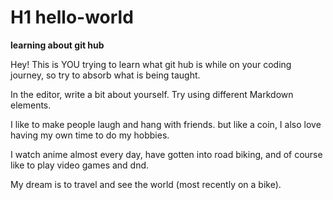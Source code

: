 # H1 hello-world
**learning about git hub**

Hey! This is YOU trying to learn what git hub is while on your coding journey, so try to absorb what is being taught.

In the editor, write a bit about yourself. Try using different Markdown elements.

I like to make people laugh and hang with friends. but like a coin, I also love having my own time to do my hobbies.

I watch anime almost every day, have gotten into road biking, and of course like to play video games and dnd.

My dream is to travel and see the world (most recently on a bike).

